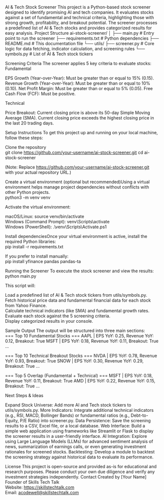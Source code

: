 AI & Tech Stock Screener
This project is a Python-based stock screener designed to identify promising AI and tech companies. It evaluates stocks against a set of fundamental and technical criteria, highlighting those with strong growth, profitability, and breakout potential. The screener processes a predefined list of AI & Tech stocks and provides categorized results for easy analysis.
Project Structure
ai-stock-screener/
│
├── main.py                     # Entry point to run the screener
├── requirements.txt            # Python dependencies
├── README.md                   # This documentation file
└── utils/
    ├── screener.py             # Core logic for data fetching, indicator calculation, and screening rules
    └── symbols.py              # List of AI & Tech stock tickers

Screening Criteria
The screener applies 5 key criteria to evaluate stocks:
Fundamental

EPS Growth (Year-over-Year): Must be greater than or equal to 15% (0.15).
Revenue Growth (Year-over-Year): Must be greater than or equal to 10% (0.10).
Net Profit Margin: Must be greater than or equal to 5% (0.05).
Free Cash Flow (FCF): Must be positive.

Technical

Price Breakout:
Current closing price is above its 50-day Simple Moving Average (SMA).
Current closing price exceeds the highest closing price in the last 20 trading days.



Setup Instructions
To get this project up and running on your local machine, follow these steps:

Clone the repository  
git clone https://github.com/your-username/ai-stock-screener.git
cd ai-stock-screener

(Note: Replace https://github.com/your-username/ai-stock-screener.git with your actual repository URL.)

Create a virtual environment (optional but recommended)Using a virtual environment helps manage project dependencies without conflicts with other Python projects.  
python3 -m venv venv

Activate the virtual environment:  

macOS/Linux: source venv/bin/activate  
Windows (Command Prompt): venv\Scripts\activate  
Windows (PowerShell): .\venv\Scripts\Activate.ps1


Install dependenciesOnce your virtual environment is active, install the required Python libraries:  
pip install -r requirements.txt

If you prefer to install manually:  
pip install yfinance pandas pandas-ta



Running the Screener
To execute the stock screener and view the results:  
python main.py

This script will:  

Load a predefined list of AI & Tech stock tickers from utils/symbols.py.  
Fetch historical price data and fundamental financial data for each stock from Yahoo Finance.  
Calculate technical indicators (like SMA) and fundamental growth rates.  
Evaluate each stock against the 5 screening criteria.  
Display categorized results in your console.

Sample Output
The output will be structured into three main sections:  
=== Top 10 Fundamental Stocks ===
AAPL | EPS YoY: 0.25, Revenue YoY: 0.12, Breakout: True
MSFT | EPS YoY: 0.18, Revenue YoY: 0.11, Breakout: True
...

=== Top 10 Technical Breakout Stocks ===
NVDA | EPS YoY: 0.78, Revenue YoY: 0.93, Breakout: True
SNOW | EPS YoY: 0.30, Revenue YoY: 0.29, Breakout: True
...

=== Top 5 Overlap (Fundamental + Technical) ===
MSFT | EPS YoY: 0.18, Revenue YoY: 0.11, Breakout: True
AMD | EPS YoY: 0.22, Revenue YoY: 0.15, Breakout: True
...

Next Steps & Ideas

Expand Stock Universe: Add more AI and Tech stock tickers to utils/symbols.py.
More Indicators: Integrate additional technical indicators (e.g., RSI, MACD, Bollinger Bands) or fundamental ratios (e.g., Debt-to-Equity, P/E Ratio) into screener.py.
Data Persistence: Save the screening results to a CSV, Excel file, or a local database.
Web Interface: Build a simple web application using frameworks like Streamlit or Flask to display the screener results in a user-friendly interface.
AI Integration: Explore using Large Language Models (LLMs) for advanced sentiment analysis of news, summarization of earnings calls, or even generating investment rationales for screened stocks.
Backtesting: Develop a module to backtest the screening strategy against historical data to evaluate its performance.

License
This project is open-source and provided as-is for educational and research purposes. Please conduct your own due diligence and verify any investment strategies independently.
Contact
Created by [Your Name]  
Founder of Skills Tech Talk  
Website: https://skillstechtalk.com  
Email: acodewell@skillstechtalk.com